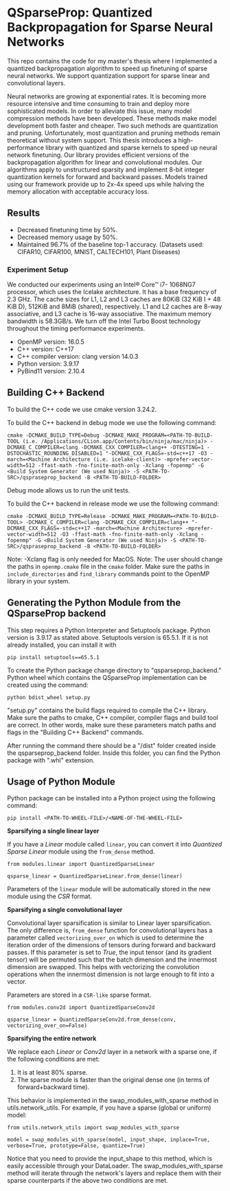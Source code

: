 # QSparseProp: Quantized Backpropagation for Sparse Neural Networks

This repo contains the code for my master's thesis 
where I implemented a quantized backpropagation algorithm
to speed up finetuning of sparse neural networks. We support 
quantization support for sparse linear and convolutional layers.

Neural networks are growing at exponential rates. It is becoming more resource 
intensive and time consuming to train and deploy more sophisticated models. In order
to alleviate this issue, many model compression methods have been developed. These
methods make model development both faster and cheaper. Two such methods are
quantization and pruning. Unfortunately, most quantization and pruning methods 
remain theoretical without system support. This thesis introduces a high-performance
library with quantized and sparse kernels to speed up neural network finetuning. Our
library provides efficient versions of the backpropagation algorithm for linear and 
convolutional modules. Our algorithms apply to unstructured sparsity and implement
8-bit integer quantization kernels for forward and backward passes. Models trained 
using our framework provide up to 2x-4x speed ups while halving the memory allocation
with acceptable accuracy loss.

## Results

- Decreased finetuning time by 50%.
- Decreased memory usage by 50%.
- Maintained 96.7% of the baseline top-1 accuracy. (Datasets used: CIFAR10, CIFAR100, MNIST, CALTECH101, Plant Diseases)

### Experiment Setup

We conducted our experiments using an Intel® Core™ i7-
1068NG7 processor, which uses the Icelake architecture. It has a 
base frequency of 2.3 GHz. The cache sizes for L1, L2 and L3 
caches are 80KiB (32 KiB I + 48 KiB D), 512KiB 
and 8MiB (shared), respectively. L1 and L2 caches are 8-way 
associative, and L3 cache is 16-way associative. The maximum memory bandwidth is 58.3GB/s. 
We turn off the Intel Turbo Boost technology throughout the timing performance experiments. 

- OpenMP version: 16.0.5
- C++ version: C++17
- C++ compiler version: clang version 14.0.3
- Python version: 3.9.17
- PyBind11 version: 2.10.4

## Building C++ Backend

To build the C++ code we use cmake version 3.24.2. 

To build the C++ backend in debug mode we use the following command:
``` 
cmake -DCMAKE_BUILD_TYPE=Debug -DCMAKE_MAKE_PROGRAM=<PATH-TO-BUILD-TOOL (i.e. /Applications/CLion.app/Contents/bin/ninja/mac/ninja)> -DCMAKE_C_COMPILER=clang -DCMAKE_CXX_COMPILER=clang++ -DTESTING=1 -DSTOCHASTIC_ROUNDING_DISABLED=1 "-DCMAKE_CXX_FLAGS=-std=c++17 -O3 -march=<Machine Architecture (i.e. icelake-client)> -mprefer-vector-width=512 -ffast-math -fno-finite-math-only -Xclang -fopenmp" -G <Build System Generator (We used Ninja)> -S <PATH-TO-SRC>/qspraseprop_backend -B <PATH-TO-BUILD-FOLDER>
```
Debug mode allows us to run the unit tests.

To build the C++ backend in release mode we use the following command:
``` 
cmake -DCMAKE_BUILD_TYPE=Release -DCMAKE_MAKE_PROGRAM=<PATH-TO-BUILD-TOOL> -DCMAKE_C_COMPILER=clang -DCMAKE_CXX_COMPILER=clang++ "-DCMAKE_CXX_FLAGS=-std=c++17 -march=<Machine Architecture> -mprefer-vector-width=512 -O3 -ffast-math -fno-finite-math-only -Xclang -fopenmp" -G <Build System Generator (We used Ninja)> -S <PATH-TO-SRC>/qspraseprop_backend -B <PATH-TO-BUILD-FOLDER>
``` 

Note: -Xclang flag is only needed for MacOS.
Note: The user should change the paths in ```openmp.cmake``` 
file in the ```cmake``` folder. Make sure the paths in ```include_directories```
and ```find_library``` commands point to the OpenMP library in your system.

## Generating the Python Module from the QSparseProp backend

This step requires a Python Interpreter and Setuptools package.
Python version is 3.9.17 as stated above. Setuptools version is 65.5.1. 
If it is not already installed, you can install it with
```
pip install setuptools==65.5.1
```

To create the Python package change directory to "qsparseprop_backend." 
Python wheel which contains the QSparseProp implementation can be created using the command:
```
python bdist_wheel setup.py
```

"setup.py" contains the build flags required to compile the C++ library.
Make sure the paths to cmake, C++ compiler, compiler flags and build tool are correct. 
In other words, make sure these parameters match paths and flags in the "Building C++ Backend" commands.

After running the command there should be a "/dist" folder created inside the qsparseprop_backend folder.
Inside this folder, you can find the Python package with ".whl" extension.

## Usage of Python Module

Python package can be installed into a Python project using the 
following command:

``` 
pip install <PATH-TO-WHEEL-FILE>/<NAME-OF-THE-WHEEL-FILE>
```

**Sparsifying a single linear layer**

If you have a _Linear_ module called ```linear```, you can convert it into 
_Quantized Sparse Linear_ module using the ```from_dense``` method.

```
from modules.linear import QuantizedSparseLinear

qsparse_linear = QuantizedSparseLinear.from_dense(linear)
```

Parameters of the ```linear``` module will be automatically stored in the 
new module using the _CSR_ format. 

**Sparsifying a single convolutional layer**

Convolutional layer sparsification is similar to Linear layer sparsification. 
The only difference is, ```from_dense``` function for convolutional layers 
has a parameter called ```vectorizing_over_on``` which is used to determine
the iteration order of the dimensions of tensors during forward and backward
passes. If this parameter is set to _True_, the input tensor (and its gradient tensor)
will be permuted such that the batch dimension and the innermost dimension
are swapped. This helps with vectorizing the convolution operations when 
the innermost dimension is not large enough to fit into a vector. 

Parameters are stored in a ```CSR-like``` sparse format.

```
from modules.conv2d import QuantizedSparseConv2d

qsparse_linear = QuantizedSparseConv2d.from_dense(conv, vectorizing_over_on=False)
```

**Sparsifying the entire network**

We replace each _Linear_ or _Conv2d_ layer in a network with a sparse one, if the following conditions are met:

1) It is at least 80% sparse.
2) The sparse module is faster than the original dense one (in terms of forward+backward time).

This behavior is implemented in the swap_modules_with_sparse method 
in utils.network_utils. For example, if you have a sparse (global or uniform) model:

```
from utils.network_utils import swap_modules_with_sparse

model = swap_modules_with_sparse(model, input_shape, inplace=True, verbose=True, prototype=False, quantize=True)
```

Notice that you need to provide the input_shape to this method, 
which is easily accessible through your DataLoader. 
The swap_modules_with_sparse method will iterate through the 
network's layers and replace them with their sparse counterparts 
if the above two conditions are met.
